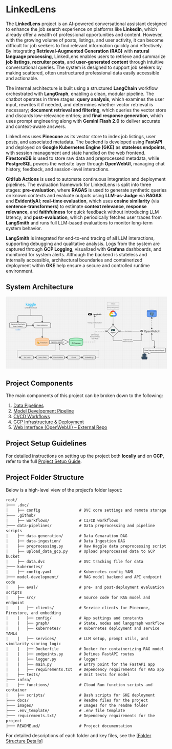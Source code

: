 # LinkedLens

The **LinkedLens** project is an AI-powered conversational assistant designed to enhance the job search experience on platforms like **LinkedIn**, which already offer a wealth of professional opportunities and content. However, with the growing volume of posts, listings, and user activity, it can become difficult for job seekers to find relevant information quickly and effectively. By integrating **Retrieval-Augmented Generation (RAG)** with **natural language processing**, LinkedLens enables users to retrieve and summarize **job listings**, **recruiter posts**, and **user-generated content** through intuitive conversational queries. The system is designed to support job seekers by making scattered, often unstructured professional data easily accessible and actionable.

The internal architecture is built using a structured **LangChain** workflow orchestrated with **LangGraph**, enabling a clean, modular pipeline. The chatbot operates in three stages: **query analysis**, which examines the user input, rewrites it if needed, and determines whether vector retrieval is necessary; **document retrieval and filtering**, which queries the vector store and discards low-relevance entries; and **final response generation**, which uses prompt engineering along with **Gemini Flash 2.0** to deliver accurate and context-aware answers.

LinkedLens uses **Pinecone** as its vector store to index job listings, user posts, and associated metadata. The backend is developed using **FastAPI** and deployed on **Google Kubernetes Engine (GKE)** as **stateless endpoints**, with session management and state handled on the web frontend. **FirestoreDB** is used to store raw data and preprocessed metadata, while **PostgreSQL** powers the website layer through **OpenWebUI**, managing chat history, feedback, and session-level interactions.

**GitHub Actions** is used to automate continuous integration and deployment pipelines. The evaluation framework for LinkedLens is split into three stages: **pre-evaluation**, where **RAGAS** is used to generate synthetic queries on known contexts and evaluate outputs using **LLM-as-Judge** via **RAGAS** and **EvidentlyAI**; **real-time evaluation**, which uses **cosine similarity** (via **sentence-transformers**) to estimate **context relevance**, **response relevance**, and **faithfulness** for quick feedback without introducing LLM latency; and **post-evaluation**, which periodically fetches user traces from **LangSmith** and runs full LLM-based evaluations to monitor long-term system behavior.

**LangSmith** is integrated for end-to-end tracing of all LLM interactions, supporting debugging and qualitative analysis. Logs from the system are captured through **GCP Logging**, visualized with **Grafana** dashboards, and monitored for system alerts. Although the backend is stateless and internally accessible, architectural boundaries and containerized deployment within **GKE** help ensure a secure and controlled runtime environment.

## System Architecture

![Diagram to show System architecture](/images/Architecture_updated.jpeg)

## Project Components

The main components of this project can be broken down to the following:

1. [Data Pipelines](/data-pipelines/DATA_PIPELINES.md)
2. [Model Development Pipeline](/model-development/README.md)
3. [CI/CD Workflows](/docs/CI_CD_Workflows.md)
4. [GCP Infrastructure & Deployment](/infra/README.md)
5. [Web Interface (OpenWebUI) – External Repo](<insert new repo link>)


## Project Setup Guidelines

For detailed instructions on setting up the project both **locally** and on **GCP**, refer to the full [Project Setup Guide](/docs/PROJECT_SETUP.md).


## Project Folder Structure

Below is a high-level view of the project’s folder layout:

```
root/
├─── .dvc/
|    ├── config                 # DVC core settings and remote storage
├─── .github/
|    ├── workflows/             # CI/CD workflows
├─── data-pipelines/            # Data preprocessing and pipeline scripts
|    ├── data-generation/       # Data Genaration DAG
|    ├── data-ingestion/        # Data Ingestion DAG
|    ├── preprocessing.py       # Raw Kaggle data preprocessing script
|    ├── upload_data_gcp.py     # Upload preprocessed data to GCP bucket
|    ├── data.dvc               # DVC tracking file for data
├─── kubernetes/
|    ├── config.yaml            # Kubernetes config YAML
├─── model-development/         # RAG model backend and API endpoint code
|    ├── eval/                  # pre- and post-deployment evaluation scripts
|    ├── src/                   # Source code for RAG model and endpoint
|    |   ├── clients/           # Service clients for Pinecone, Firestore, and embedding
|    |   ├── config/            # App settings and constants
|    |   ├── graph/             # State, nodes and langgraph workflow
|    |   ├── kubernetes/        # Kubernetes deployment and service YAMLs
|    |   ├── services/          # LLM setup, prompt utils, and similarity scoring logic
|    |   ├── Dockerfile         # Docker for containerizing RAG model
|    |   ├── endpoints.py       # Defines FastAPI routes
|    |   ├── logger.py          # logger
|    |   ├── main.py            # Entry point for the FastAPI app
|    |   ├── requirements.txt   # Dependency requirements for RAG app
|    ├── tests/                 # Unit tests for model
├─── infra/
|    ├── functions/             # Cloud Run function scripts and container
|    ├── scripts/               # Bash scripts for GKE deployment
├─── docs/                      # Readme files for the project
├─── images/                    # Images for the readme folder
├─── .env_template/             # .env file template
├─── requirements.txt/          # Dependency requirements for the project
├─── README.md/                 # Project documentation
```

For detailed descriptions of each folder and key files, see the [[Folder Structure Details](/docs/FOLDER_STRUCTURE.md)]


<!-- ## Logging and Monitoring

The logging for the project is currently being handled separately by Airflow Logger (data pipelines) and Cloud Logger. 

## Folder Structure

```
LinkedLens
   |- .github/              # GitHub workflow automations
   |- data-pipelines/       # Airflow DAGs for data preprocessing and generation
   |- infra/      # For any setup scripts, cloud functions/trigger
   |- model-development/    # Model Development pipeline using LangGraph
   |- images/               # Images for documentation and visualizations
   |- docs/                 # Additional documentation and guides
   |- README.md
```
## Installation

The repo can be cloned using the following:

```
git clone https://github.com/jaynanduri/LinkedLens.git
```

The DAGs can be run on a local or hosted Docker installation of Airflow. To install Docker using Airflow, use the docker-compose.yml provided in the [pipeline folder](/data-pipelines/data-generation/docker-compose.yaml). 

```
docker-compose up
```

Navigate to the Airflow instance endpoint and run the required DAGs.

The data gets pushed to Firestore DB by the data-generation pipeline and then to the Pinecone Vector DB for ingestion.

The model development pipeline can be run by first installing the required libraries given in the `requirements.txt` in the `model-development/src` using:

```
pip install requirements.txt
```

and then the following command to run the model pipeline:

```
python main.py
```

Alternatively, the pipeline can be run using the Dockerfile providd. Navigate to the `model-development/src` folder and run:

```
docker build -t model-image:latest .

docker run -it -p 80:80 model-image:latest
``` -->
